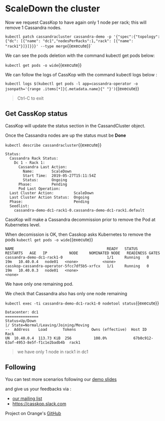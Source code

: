 

# ScaleDown the cluster

Now we request CassKop to have again only 1 node per rack; this will remove 1 Cassandra nodes.

`kubectl patch cassandracluster cassandra-demo -p '{"spec":{"topology": {"dc": [{"name": "dc1","nodesPerRacks":1,"rack": [{"name": "rack1"}]}]}}}' --type merge`{{execute}}`

We can see the pods deletion with the command kubectl get pods below: 

`kubectl get pods -o wide`{{execute}}

We can follow the logs of CassKop with the command kubectl logs below :

`kubectl logs $(kubectl get pods -l app=cassandra-operator -o jsonpath='{range .items[*]}{.metadata.name}{" "}')`{{execute}}

> Ctrl-C to exit


## Get CassKop status

CassKop will update the status section in the CassandCluster object.

Once the Cassandra nodes are up the status must be **Done**

`kubectl describe cassandracluster`{{execute}}
```
Status:
  Cassandra Rack Status:
    Dc 1 - Rack 1:
      Cassandra Last Action:
        Name:        ScaleDown
        Start Time:  2019-05-27T15:11:54Z
        Status:      Ongoing
      Phase:         Pending
      Pod Last Operation:
  Last Cluster Action:         ScaleDown
  Last Cluster Action Status:  Ongoing
  Phase:                       Pending
  Seedlist:
    cassandra-demo-dc1-rack1-0.cassandra-demo-dc1-rack1.default
```

CassKop will make a Cassandra decommission prior to remove the Pod at Kubernetes level.

When decomission is OK, then Casskop asks Kubernetes to remove the pods
`kubectl get pods -o wide`{{execute}}
```
NAME                                          READY   STATUS    RESTARTS   AGE   IP          NODE     NOMINATED NODE   READINESS GATES
cassandra-demo-dc1-rack1-0                    1/1     Running   0          19m   10.40.0.4   node01   <none>           <none>
casskop-cassandra-operator-5fcc7df5b5-xrfcx   1/1     Running   0          19m   10.40.0.3   node01   <none>
<none>
```

We have only one remaining pod.

We check that Cassandra also has only one node remaining

`kubectl exec -ti cassandra-demo-dc1-rack1-0 nodetool status`{{execute}}
```
Datacenter: dc1
===============
Status=Up/Down
|/ State=Normal/Leaving/Joining/Moving
--  Address    Load       Tokens       Owns (effective)  Host ID                               Rack
UN  10.40.0.4  113.73 KiB  256          100.0%            67b0c912-63af-4953-8e5f-f1c1e2badb4b  rack1
```

> we have only 1 node in rack1 in dc1

## Following

You can test more scenarios following our [demo
slides](https://orange-opensource.github.io/cassandra-k8s-operator/slides/index.html?slides=Slides-CassKop-demo.md) 

and give us your feedbacks via :
- [our mailing list](mailto:prj.casskop.support@list.orangeportails.net)
- https://casskop.slack.com

Project on Orange's [GitHub](https://github.com/Orange-OpenSource/cassandra-k8s-operator)
